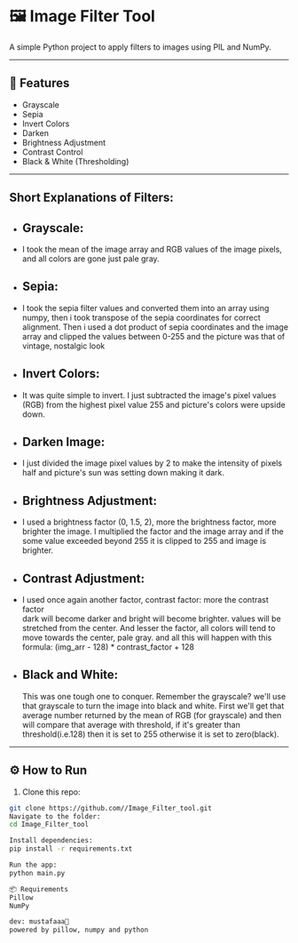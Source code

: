 # 🖼️ Image Filter Tool

A simple Python project to apply filters to images using PIL and NumPy.

---

## 🚀 Features
- Grayscale
- Sepia
- Invert Colors
- Darken
- Brightness Adjustment
- Contrast Control
- Black & White (Thresholding)

---

## Short Explanations of Filters:
- ## Grayscale: 
- I took the mean of the image array and RGB values of the image pixels, and all colors are gone just pale gray.

- ## Sepia:
- I took the sepia filter values and converted them into an array using numpy, then i took transpose of the sepia coordinates for correct alignment. Then   i used a dot product of sepia coordinates and the image array and clipped    the values between 0-255 and the picture was that of vintage, nostalgic look

- ## Invert Colors:
- It was quite simple to invert. I just subtracted the image's pixel values (RGB) from the highest pixel value 255 and picture's colors were upside down.

- ## Darken Image:
- I just divided the image pixel values by 2 to make the intensity of pixels half and picture's sun was setting down making it dark.

- ## Brightness Adjustment:
- I used a brightness factor (0, 1.5, 2), more the brightness factor, more     brighter the image. I multiplied the factor and the image array and if the some value exceeded beyond 255 it is clipped to 255 and image is brighter.

- ## Contrast Adjustment:
- I used once again another factor, contrast factor: more the contrast factor  
  dark will become darker and bright will become brighter. values will be stretched from the center. And lesser the factor, all colors will tend to move towards the center, pale gray. and all this will happen with this formula: (img_arr - 128) * contrast_factor + 128

- ## Black and White:
  This was one tough one to conquer. Remember the grayscale? we'll use that grayscale to turn the image into black and white. First we'll get that average number returned by the mean of RGB (for grayscale) and then will compare that average with threshold, if it's greater than threshold(i.e.128) then it is set to 255 otherwise it is set to zero(black).


---

## ⚙️ How to Run

1. Clone this repo:
```bash
git clone https://github.com//Image_Filter_tool.git
Navigate to the folder:
cd Image_Filter_tool

Install dependencies:
pip install -r requirements.txt

Run the app:
python main.py

📦 Requirements
Pillow
NumPy

dev: mustafaaa🤖
powered by pillow, numpy and python